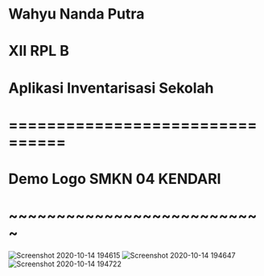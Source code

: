 # Wahyu Nanda Putra
# XII RPL B
# Aplikasi Inventarisasi Sekolah
# ================================

# Demo Logo SMKN 04 KENDARI
# ~~~~~~~~~~~~~~~~~~~~~~~~~~~
![Screenshot 2020-10-14 194615](https://user-images.githubusercontent.com/71677838/95986266-4a379680-0e58-11eb-9064-7584438fbee5.png)
![Screenshot 2020-10-14 194647](https://user-images.githubusercontent.com/71677838/95986475-a3072f00-0e58-11eb-9c95-d1db61bec61e.png)
![Screenshot 2020-10-14 194722](https://user-images.githubusercontent.com/71677838/95986509-b2867800-0e58-11eb-98a4-946a28b553b0.png)



